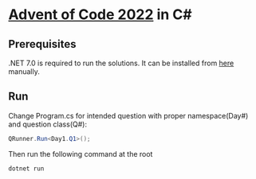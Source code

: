 # [Advent of Code 2022](https://adventofcode.com/2022) in C#

## Prerequisites
.NET 7.0 is required to run the solutions. It can be installed from [here](https://dotnet.microsoft.com/en-us/download) manually.

## Run
Change Program.cs for intended question with proper namespace(Day#) and question class(Q#):
```C#
QRunner.Run<Day1.Q1>();
```
Then run the following command at the root
```
dotnet run
```